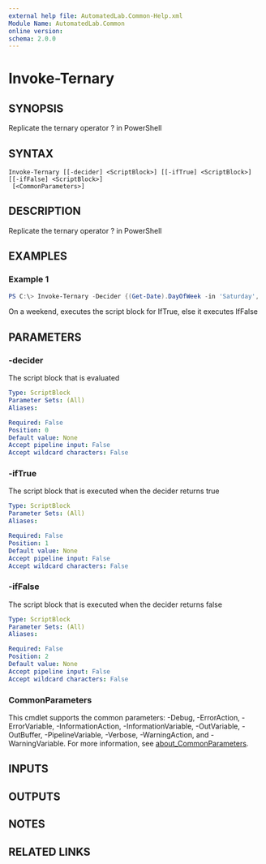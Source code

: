 ```yaml
---
external help file: AutomatedLab.Common-Help.xml
Module Name: AutomatedLab.Common
online version:
schema: 2.0.0
---
```


# Invoke-Ternary

## SYNOPSIS

Replicate the ternary operator ? in PowerShell

## SYNTAX

```
Invoke-Ternary [[-decider] <ScriptBlock>] [[-ifTrue] <ScriptBlock>] [[-ifFalse] <ScriptBlock>]
 [<CommonParameters>]
```

## DESCRIPTION

Replicate the ternary operator ? in PowerShell

## EXAMPLES

### Example 1
```powershell
PS C:\> Invoke-Ternary -Decider {(Get-Date).DayOfWeek -in 'Saturday', 'Sunday'} -IfTrue { 'Relax' } -IfFalse { 'Get to work' }
```

On a weekend, executes the script block for IfTrue, else it executes IfFalse

## PARAMETERS

### -decider
The script block that is evaluated

```yaml
Type: ScriptBlock
Parameter Sets: (All)
Aliases:

Required: False
Position: 0
Default value: None
Accept pipeline input: False
Accept wildcard characters: False
```

### -ifTrue
The script block that is executed when the decider returns true

```yaml
Type: ScriptBlock
Parameter Sets: (All)
Aliases:

Required: False
Position: 1
Default value: None
Accept pipeline input: False
Accept wildcard characters: False
```

### -ifFalse
The script block that is executed when the decider returns false

```yaml
Type: ScriptBlock
Parameter Sets: (All)
Aliases:

Required: False
Position: 2
Default value: None
Accept pipeline input: False
Accept wildcard characters: False
```

### CommonParameters
This cmdlet supports the common parameters: -Debug, -ErrorAction, -ErrorVariable, -InformationAction, -InformationVariable, -OutVariable, -OutBuffer, -PipelineVariable, -Verbose, -WarningAction, and -WarningVariable. For more information, see [about_CommonParameters](http://go.microsoft.com/fwlink/?LinkID=113216).

## INPUTS

## OUTPUTS

## NOTES

## RELATED LINKS
